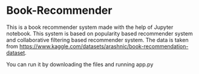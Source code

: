 # Book-Recommender
 
 This is a book recommender system made with the help of Jupyter notebook.
 This system is based on popularity based recommender system and collaborative filtering based recommender system.
 The data is taken from  https://www.kaggle.com/datasets/arashnic/book-recommendation-dataset.
 
You can run it by downloading the files and running  app.py
